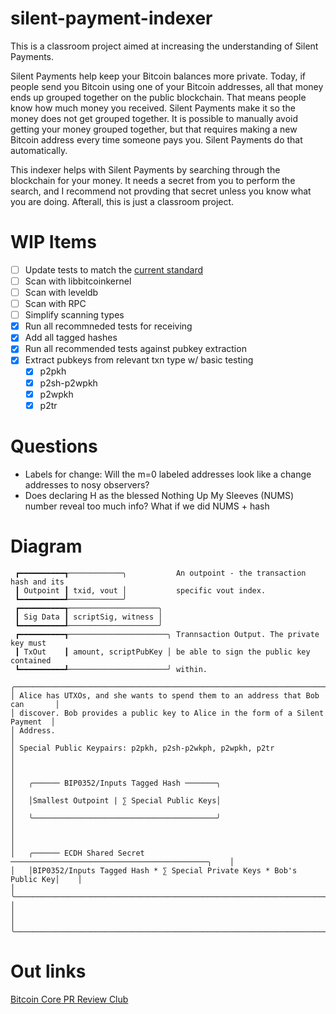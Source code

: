 # silent-payment-indexer
This is a classroom project aimed at increasing the understanding of Silent Payments.

Silent Payments help keep your Bitcoin balances more private. Today, if people send you Bitcoin using one of your Bitcoin addresses, all that money ends up grouped together on the public blockchain. That means people know how much money you received. Silent Payments make it so the money does not get grouped together. It is possible to manually avoid getting your money grouped together, but that requires making a new Bitcoin address every time someone pays you. Silent Payments do that automatically.

This indexer helps with Silent Payments by searching through the blockchain for your money. It needs a secret from you to perform the search, and I recommend not provding that secret unless you know what you are doing. Afterall, this is just a classroom project.

# WIP Items
- [ ] Update tests to match the [current standard](https://github.com/bitcoin/bips/pull/1458#issuecomment-2013462784)
- [ ] Scan with libbitcoinkernel
- [ ] Scan with leveldb
- [ ] Scan with RPC
- [ ] Simplify scanning types
- [x] Run all recommneded tests for receiving
- [x] Add all tagged hashes
- [x] Run all recommended tests against pubkey extraction
- [x] Extract pubkeys from relevant txn type w/ basic testing
  - [x] p2pkh
  - [x] p2sh-p2wpkh
  - [x] p2wpkh
  - [x] p2tr

# Questions
- Labels for change: Will the m=0 labeled addresses look like a change addresses to nosy observers?
- Does declaring H as the blessed Nothing Up My Sleeves (NUMS) number reveal too much info? What if we did NUMS + hash

# Diagram

```
 ┏━━━━━━━━━━┱────────────╮           An outpoint - the transaction hash and its
 ┃ Outpoint ┃ txid, vout │           specific vout index.
 ┗━━━━━━━━━━┹────────────╯
 ┏━━━━━━━━━━┱────────────────────╮
 ┃ Sig Data ┃ scriptSig, witness │
 ┗━━━━━━━━━━┹────────────────────╯
 ┏━━━━━━━━━━┱──────────────────────╮ Trannsaction Output. The private key must
 ┃ TxOut    ┃ amount, scriptPubKey │ be able to sign the public key contained
 ┗━━━━━━━━━━┹──────────────────────╯ within.

╭───────────────────────────────────────────────────────────────────────────────╮
│ Alice has UTXOs, and she wants to spend them to an address that Bob can       │
│ discover. Bob provides a public key to Alice in the form of a Silent Payment  │
│ Address.                                                                      │
│ Special Public Keypairs: p2pkh, p2sh-p2wkph, p2wpkh, p2tr                     │
│                                                                               │
│   ╭────── BIP0352/Inputs Tagged Hash ───────╮                                 │
│   │Smallest Outpoint | ∑ Special Public Keys│                                 │
│   ╰─────────────────────────────────────────╯                                 │
│                                                                               │
│   ╭────── ECDH Shared Secret ────────────────────────────────────────────╮    │
│   │BIP0352/Inputs Tagged Hash * ∑ Special Private Keys * Bob's Public Key│    │
│   ╰──────────────────────────────────────────────────────────────────────╯    │
│                                                                               │
╰───────────────────────────────────────────────────────────────────────────────╯
```

# Out links
[Bitcoin Core PR Review Club](https://bitcoincore.reviews/28122)
